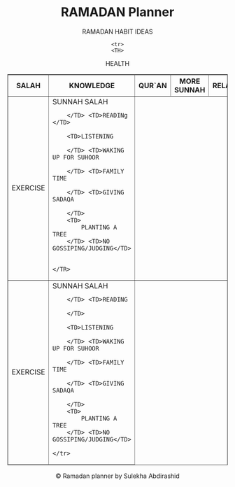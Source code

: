 

<html lang="en">
<head>
<title> RAMADAN PLANNER </title>
<link rel="stylesheet" href="stylesheet.css.css"type="text/css"/>
</head>
<body>
    <HEADER>
<h1>
    RAMADAN Planner
</h1>
<div>
<p>  
RAMADAN HABIT IDEAS
</p>
</div>
<table border="1">

<thead>

    <tr>
    <TH>
HEALTH
    </TH>
    <TH>  SALAH</TH>
<th> KNOWLEDGE</Th>
       <TH>QUR`AN</TH> <TH>  MORE SUNNAH </TH>
<TH> RELATIONSHIP</TH>

<TH> UMMAH</TH>
<TH> GOING GREEN</TH>
<TH> QUITTING THE BAD</TH>
</TR>

</thead>
<tbody>
    <TR>
        <TD>
            EXERCISE
        </TD> <TD>SUNNAH SALAH
            
        </TD> <TD>READINg </TD>
        
        <TD>LISTENING
            
        </TD> <TD>WAKING UP FOR SUHOOR
            
        </TD> <TD>FAMILY TIME
        
        </TD> <TD>GIVING SADAQA
            
        </TD>
        <TD>
            PLANTING A TREE
        </TD> <TD>NO GOSSIPING/JUDGING</TD>
    
        
    </TR>
</tbody>
<tfoot>
    <tr>
        <TD>
            EXERCISE
        </TD> <TD>SUNNAH SALAH
            
        </TD> <TD>READING
            
        </TD>
        
        <TD>LISTENING
            
        </TD> <TD>WAKING UP FOR SUHOOR
            
        </TD> <TD>FAMILY TIME
        
        </TD> <TD>GIVING SADAQA
            
        </TD>
        <TD>
            PLANTING A TREE
        </TD> <TD>NO GOSSIPING/JUDGING</TD>
    
    </tr>
</tfoot>

</HEADER>
</table>
&copy Ramadan planner by Sulekha Abdirashid
</body>
</html>
